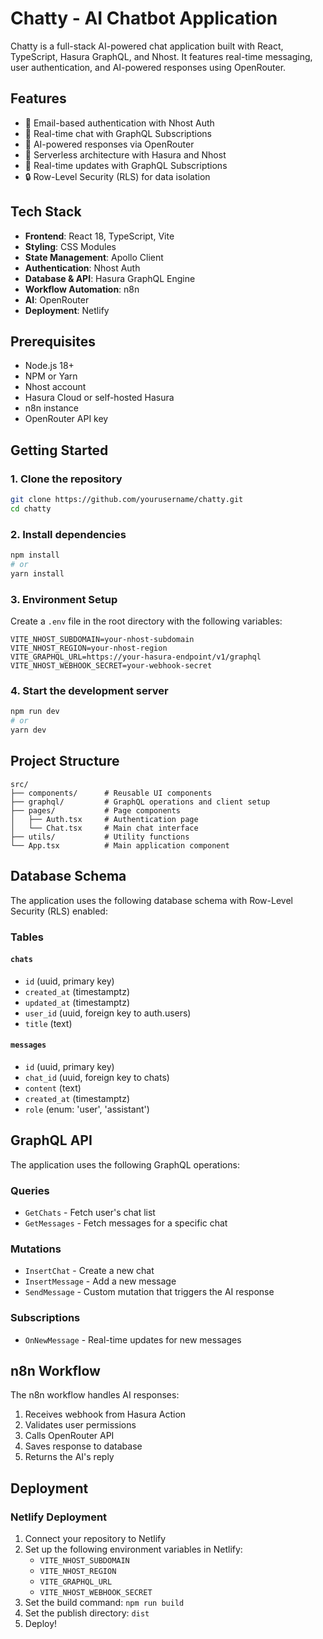 # Chatty - AI Chatbot Application

Chatty is a full-stack AI-powered chat application built with React, TypeScript, Hasura GraphQL, and Nhost. It features real-time messaging, user authentication, and AI-powered responses using OpenRouter.

## Features

- 🔐 Email-based authentication with Nhost Auth
- 💬 Real-time chat with GraphQL Subscriptions
- 🤖 AI-powered responses via OpenRouter
- 🚀 Serverless architecture with Hasura and Nhost
- 🔄 Real-time updates with GraphQL Subscriptions
- 🔒 Row-Level Security (RLS) for data isolation

## Tech Stack

- **Frontend**: React 18, TypeScript, Vite
- **Styling**: CSS Modules
- **State Management**: Apollo Client
- **Authentication**: Nhost Auth
- **Database & API**: Hasura GraphQL Engine
- **Workflow Automation**: n8n
- **AI**: OpenRouter
- **Deployment**: Netlify

## Prerequisites

- Node.js 18+
- NPM or Yarn
- Nhost account
- Hasura Cloud or self-hosted Hasura
- n8n instance
- OpenRouter API key

## Getting Started

### 1. Clone the repository

```bash
git clone https://github.com/yourusername/chatty.git
cd chatty
```

### 2. Install dependencies

```bash
npm install
# or
yarn install
```

### 3. Environment Setup

Create a `.env` file in the root directory with the following variables:

```env
VITE_NHOST_SUBDOMAIN=your-nhost-subdomain
VITE_NHOST_REGION=your-nhost-region
VITE_GRAPHQL_URL=https://your-hasura-endpoint/v1/graphql
VITE_NHOST_WEBHOOK_SECRET=your-webhook-secret
```

### 4. Start the development server

```bash
npm run dev
# or
yarn dev
```

## Project Structure

```
src/
├── components/      # Reusable UI components
├── graphql/         # GraphQL operations and client setup
├── pages/           # Page components
│   ├── Auth.tsx     # Authentication page
│   └── Chat.tsx     # Main chat interface
├── utils/           # Utility functions
└── App.tsx          # Main application component
```

## Database Schema

The application uses the following database schema with Row-Level Security (RLS) enabled:

### Tables

#### `chats`
- `id` (uuid, primary key)
- `created_at` (timestamptz)
- `updated_at` (timestamptz)
- `user_id` (uuid, foreign key to auth.users)
- `title` (text)

#### `messages`
- `id` (uuid, primary key)
- `chat_id` (uuid, foreign key to chats)
- `content` (text)
- `created_at` (timestamptz)
- `role` (enum: 'user', 'assistant')

## GraphQL API

The application uses the following GraphQL operations:

### Queries
- `GetChats` - Fetch user's chat list
- `GetMessages` - Fetch messages for a specific chat

### Mutations
- `InsertChat` - Create a new chat
- `InsertMessage` - Add a new message
- `SendMessage` - Custom mutation that triggers the AI response

### Subscriptions
- `OnNewMessage` - Real-time updates for new messages

## n8n Workflow

The n8n workflow handles AI responses:
1. Receives webhook from Hasura Action
2. Validates user permissions
3. Calls OpenRouter API
4. Saves response to database
5. Returns the AI's reply

## Deployment

### Netlify Deployment

1. Connect your repository to Netlify
2. Set up the following environment variables in Netlify:
   - `VITE_NHOST_SUBDOMAIN`
   - `VITE_NHOST_REGION`
   - `VITE_GRAPHQL_URL`
   - `VITE_NHOST_WEBHOOK_SECRET`
3. Set the build command: `npm run build`
4. Set the publish directory: `dist`
5. Deploy!